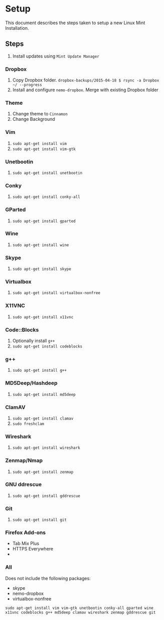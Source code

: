 Setup
=====

This document describes the steps taken to setup a new Linux Mint Installation.

## Steps
1. Install updates using `Mint Update Manager`

### Dropbox
1. Copy Dropbox folder. `dropbox-backups/2015-04-18 $ rsync -a Dropbox ~/ --progress`
1. Install and configure `nemo-dropbox`. Merge with existing Dropbox folder

### Theme
1. Change theme to `Cinnamon`
1. Change Background

### Vim
1. `sudo apt-get install vim`
1. `sudo apt-get install vim-gtk`

### Unetbootin
1. `sudo apt-get install unetbootin`

### Conky
1. `sudo apt-get install conky-all`

### GParted
1. `sudo apt-get install gparted`

### Wine
1. `sudo apt-get install wine`

### Skype
1. `sudo apt-get install skype`

### Virtualbox
1. `sudo apt-get install virtualbox-nonfree`

### X11VNC
1. `sudo apt-get install x11vnc`

### Code::Blocks
1. Optionally install `g++`
1. `sudo apt-get install codeblocks`

### g++
1. `sudo apt-get install g++`

### MD5Deep/Hashdeep
1. `sudo apt-get install md5deep`

### ClamAV
1. `sudo apt-get install clamav`
1. `sudo freshclam`

### Wireshark
1. `sudo apt-get install wireshark`

### Zenmap/Nmap
1. `sudo apt-get install zenmap`

### GNU ddrescue
1. `sudo apt-get install gddrescue`

### Git
1. `sudo apt-get install git`

### Firefox Add-ons
- Tab Mix Plus
- HTTPS Everywhere
- 
### All

Does not include the following packages:
- skype
- nemo-dropbox
- virtualbox-nonfree

`sudo apt-get install vim vim-gtk unetbootin conky-all gparted wine x11vnc codeblocks g++ md5deep clamav wireshark zenmap gddrescue git`

